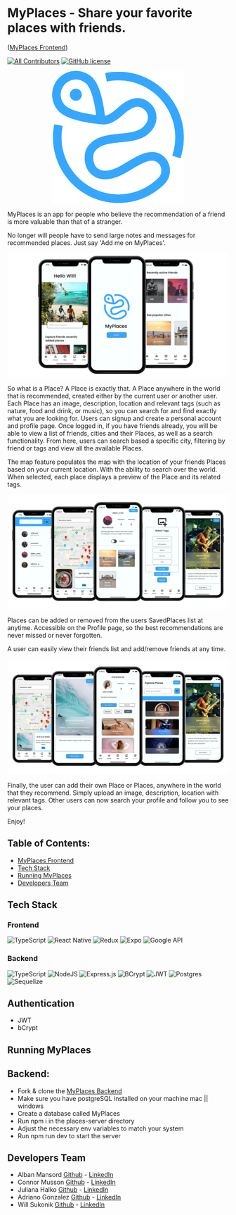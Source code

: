 # MyPlaces - Share your favorite places with friends.
([MyPlaces Frontend](https://github.com/alban44980/places-client))

[![All Contributors](https://img.shields.io/badge/all_contributors-4-yellow.svg?style=flat-square)](#contributors-)
[![GitHub license](https://img.shields.io/github/license/alban44980/places-client)](https://github.com/alban44980/places-server/blob/develop/LICENSE)

<p align="center">
 <img src="./readmeFiles/myplaceslogo1.png" alt="myplaces logo" width="300px;" >
</p>

MyPlaces is an app for people who believe the recommendation of a friend is more valuable than that of a stranger.

No longer will people have to send large notes and messages for recommended places. Just say 'Add me on MyPlaces'. 

<p align="center">
 <img src="./readmeFiles/myplaces1.png" >
</p>

So what is a Place? A Place is exactly that. A Place anywhere in the world that is recommended, created either by the current user or another user. Each Place has an image, description, location and relevant tags (such as nature, food and drink, or music), so you can search for and find exactly what you are looking for. Users can signup and create a personal account and profile page. Once logged in, if you have friends already, you will be able to view a list of friends, cities and their Places, as well as a search functionality. From here, users can search based a specific city, filtering by friend or tags and view all the available Places.

The map feature populates the map with the location of your friends Places based on your current location. With the ability to search over the world. When selected, each place displays a preview of the Place and its related tags.

<p align="center">
 <img src="./readmeFiles/myplaces2.png" >
</p>

Places can be added or removed from the users SavedPlaces list at anytime. Accessible on the Profile page, so the best recommendations are never missed or never forgotten. 

A user can easily view their friends list and add/remove friends at any time.

<p align="center">
 <img src="./readmeFiles/myplaces3.png" >
</p>

Finally, the user can add their own Place or Places, anywhere in the world that they recommend. Simply upload an image, description, location with relevant tags. Other users can now search your profile and follow you to see your places.

Enjoy!


## Table of Contents:

- [MyPlaces Frontend](https://github.com/alban44980/places-client)
- [Tech Stack](#tech-stack)  
- [Running MyPlaces](#running-myplaces)  
- [Developers Team](#developers-team)  


## Tech Stack
### Frontend

![TypeScript](https://img.shields.io/badge/typescript-%23007ACC.svg?style=for-the-badge&logo=typescript&logoColor=white)
![React Native](https://img.shields.io/badge/react_native-%2320232a.svg?style=for-the-badge&logo=react&logoColor=%2361DAFB)
![Redux](https://img.shields.io/badge/redux-%23593d88.svg?style=for-the-badge&logo=redux&logoColor=white)
![Expo](https://img.shields.io/badge/expo-1C1E24?style=for-the-badge&logo=expo&logoColor=#D04A37)
![Google API](https://img.shields.io/badge/Google_API-%234285F4.svg?style=for-the-badge&logo=google-api&logoColor=white)

### Backend

![TypeScript](https://img.shields.io/badge/typescript-%23007ACC.svg?style=for-the-badge&logo=typescript&logoColor=white)
![NodeJS](https://img.shields.io/badge/node.js-6DA55F?style=for-the-badge&logo=node.js&logoColor=white)
![Express.js](https://img.shields.io/badge/express.js-%23404d59.svg?style=for-the-badge&logo=express&logoColor=%2361DAFB)
![BCrypt](https://img.shields.io/badge/BCrypt-%23B92B27.svg?style=for-the-badge&logo=BCrypt&logoColor=white)
![JWT](https://img.shields.io/badge/JWT-black?style=for-the-badge&logo=JSON%20web%20tokens)
![Postgres](https://img.shields.io/badge/postgres-%23316192.svg?style=for-the-badge&logo=postgresql&logoColor=white)
![Sequelize](https://img.shields.io/badge/Sequelize-%234285F4.svg?style=for-the-badge&logo=Sequelize&logoColor=white)

## Authentication

<ul>
  <li>JWT</li>
  <li>bCrypt</li>
</ul>


## Running MyPlaces
## Backend:

- Fork & clone the [MyPlaces Backend](https://github.com/alban44980/places-server)
- Make sure you have postgreSQL installed on your machine mac || windows
- Create a database called MyPlaces
- Run npm i in the places-server directory
- Adjust the necessary env variables to match your system
- Run npm run dev to start the server


## Developers Team

- Alban Mansord [Github](https://github.com/alban44980) - [LinkedIn](https://www.linkedin.com/in/alban-mansord/) 
- Connor Musson [Github](https://github.com/cmusson) - [LinkedIn](https://www.linkedin.com/in/connor-musson/) 
- Juliana Halko [Github](https://github.com/Julianahlk) - [LinkedIn](https://www.linkedin.com/in/juliana-halko/)
- Adriano Gonzalez [Github](https://github.com/AdrianoG117) - [LinkedIn](https://www.linkedin.com/in/adriano-gonzalez-alberto/)
- Will Sukonik [Github](https://github.com/wms8463) - [LinkedIn](https://www.linkedin.com/in/williamsukonik/) 


